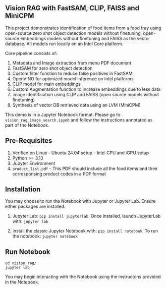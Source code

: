 ## Vision RAG with FastSAM, CLIP, FAISS and MiniCPM

This project demonstrates identification of food items from a food tray using open-source zero shot object detection models without finetuning, open-source embeddings models without finetuning and FAISS as the vector database. All models run locally on an Intel Core platform.

Core pipeline consists of:
1. Metadata and Image extraction from menu PDF document
2. FastSAM for zero shot object detection
3. Custom filter function to reduce false positives in FastSAM
4. OpenVINO for optimized model inference on Intel platforms
5. CLIP model for main embeddings
6. Custom Augmentation function to increase embeddings due to less data
7. Image identification using CLIP and FAISS (open source models without finetuning)
8. Synthesis of vector DB retrieved data using an LVM (MiniCPM)

This demo is in a Jupyter Notebook format. Please go to `vision_rag_image_search.ipynb` and follow the instructions annotated as part of the Notebook. 

## Pre-Requisites

1. Verified on Linux - Ubuntu 24.04 setup - Intel CPU and iGPU setup
2. Python >= 3.10
3. Jupyter Environment
4. `product_list.pdf` - This PDF should include all the food items and their corresponsing product codes in a PDF format

## Installation

You may choose to run the Notebook with Jupyter or Jupyter Lab. Ensure either packages are installed.

1. Jupyter Lab: `pip install jupyterlab`. Once installed, launch JupyterLab with: `jupyter lab`

2. Install the classic Jupyter Notebook with: `pip install notebook`.
 To run the notebook: `jupyter notebook`

## Run Notebook

```
cd vision_rag/
jupyter lab
```
You may begin interacting with the Notebook using the instructons provided in the Notebook.



